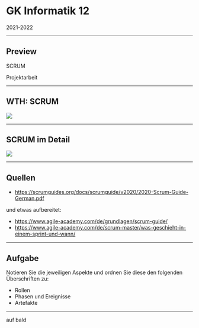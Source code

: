 # GK Informatik 12

2021-2022

---

## Preview

SCRUM

Projektarbeit

---

## WTH: SCRUM

<img class="r-stretch" src="https://upload.wikimedia.org/wikipedia/commons/0/0e/Scrumablauf.jpg">

---

## SCRUM im Detail

<img class="r-stretch" src="https://www.agile-academy.com/media/pages/grundlagen/scrum-guide/fce24d2039-1632990922/scrum-framework-deutsch-min.jpg">

---

## Quellen

* https://scrumguides.org/docs/scrumguide/v2020/2020-Scrum-Guide-German.pdf

und etwas aufbereitet:

* https://www.agile-academy.com/de/grundlagen/scrum-guide/
* https://www.agile-academy.com/de/scrum-master/was-geschieht-in-einem-sprint-und-wann/

---

## Aufgabe

Notieren Sie die jeweiligen Aspekte und ordnen Sie diese den folgenden Überschriften zu:

* Rollen
* Phasen und Ereignisse
* Artefakte

---

auf bald
